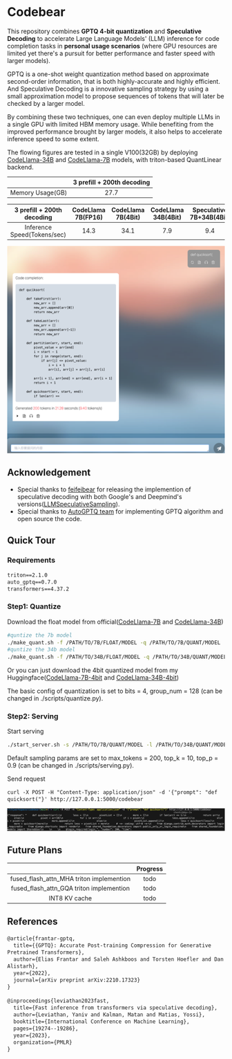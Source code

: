 # Codebear
This repository combines **GPTQ 4-bit quantization** and **Speculative Decoding** to accelerate Large Language Models' (LLM) inference for code completion tasks in **personal usage scenarios** (where GPU resources are limited yet there's a pursuit for better performance and faster speed with larger models).

GPTQ is a one-shot weight quantization method based on approximate second-order information, that is both highly-accurate and highly efficient. And Speculative Decoding is a innovative sampling strategy by using a small approximation model to propose sequences of tokens that will later be checked by a larger model. 

By combining these two techniques, one can even deploy multiple LLMs in a single GPU with limited HBM memory usage. While benefiting from the improved performance brought by larger models, it also helps to accelerate inference speed to some extent.

The flowing figures are tested in a single V100(32GB) by deploying [CodeLlama-34B](https://huggingface.co/codellama/CodeLlama-34b-Python-hf) and [CodeLlama-7B](https://huggingface.co/codellama/CodeLlama-7b-Python-hf) models, with triton-based QuantLinear backend.

|        | 3 prefill + 200th decoding |
|  :----:  | :----:  |
| Memory Usage(GB)  | 27.7 | 


| 3 prefill + 200th decoding| CodeLlama 7B(FP16) |CodeLlama 7B(4Bit) |CodeLlama 34B(4Bit) |Speculative 7B+34B(4Bit)|
|  :----:  | :----:  |:----:  |:----:  |:----:  |
| Inference Speed(Tokens/sec)  | 14.3 | 34.1 | 7.9 | 9.4 | 

![alt text](images/result.png)


<!-- # Update  -->

## Acknowledgement

- Special thanks to [feifeibear](https://github.com/feifeibear) for releasing the implemention of speculative decoding with both Google's and Deepmind's versions([LLMSpeculativeSampling](https://github.com/feifeibear/LLMSpeculativeSampling)).
- Special thanks to [AutoGPTQ team](https://github.com/AutoGPTQ/) for implementing GPTQ algorithm and open source the code.

## Quick Tour
### Requirements
```
triton==2.1.0
auto_gptq==0.7.0
transformers==4.37.2
```

### Step1: Quantize
Download the float model from official([CodeLlama-7B](https://huggingface.co/codellama/) and [CodeLlama-34B](https://huggingface.co/codellama/CodeLlama-34b-Python-hf))
```bash
#quntize the 7b model
./make_quant.sh -f /PATH/TO/7B/FLOAT/MODEL -q /PATH/TO/7B/QUANT/MODEL
#quntize the 34b model
./make_quant.sh -f /PATH/TO/34B/FLOAT/MODEL -q /PATH/TO/34B/QUANT/MODEL
```
Or you can just download the 4bit quantized model from my Huggingface([CodeLlama-7B-4bit](https://huggingface.co/guaguabear/codebear-7b-4bit) and [CodeLlama-34B-4bit](https://huggingface.co/guaguabear/codebear-34b-4bit))

The basic config of quantization is set to bits = 4, group_num = 128 (can be changed in ./scripts/quantize.py).

### Step2: Serving
Start serving
```bash
./start_server.sh -s /PATH/TO/7B/QUANT/MODEL -l /PATH/TO/34B/QUANT/MODEL -t /PATH/TO/7B/FLOAT/MODEL
```
Default sampling params are set to max_tokens = 200, top_k = 10, top_p = 0.9 (can be changed in ./scripts/serving.py).

Send request
```
curl -X POST -H "Content-Type: application/json" -d '{"prompt": "def quicksort("}' http://127.0.0.1:5000/codebear
```
![alt text](images/request.png)



## Future Plans

|        | Progress |
|  :----:  | :----:  |
| fused_flash_attn_MHA triton implemention| todo | 
| fused_flash_attn_GQA triton implemention| todo |
| INT8 KV cache| todo |


## References
```
@article{frantar-gptq,
  title={{GPTQ}: Accurate Post-training Compression for Generative Pretrained Transformers}, 
  author={Elias Frantar and Saleh Ashkboos and Torsten Hoefler and Dan Alistarh},
  year={2022},
  journal={arXiv preprint arXiv:2210.17323}
}

@inproceedings{leviathan2023fast,
  title={Fast inference from transformers via speculative decoding},
  author={Leviathan, Yaniv and Kalman, Matan and Matias, Yossi},
  booktitle={International Conference on Machine Learning},
  pages={19274--19286},
  year={2023},
  organization={PMLR}
}

```